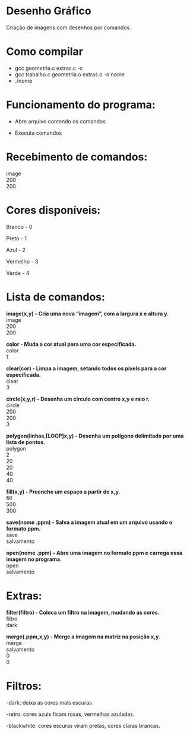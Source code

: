 # Desenho Gráfico

Criação de imagens com desenhos por comandos.

# Como compilar
- gcc geometria.c extras.c -c
- gcc trabalho.c geometria.o extras.o -o nome
- ./nome

# Funcionamento do programa:
 - Abre arquivo contendo os comandos
 
 - Executa comandos

# Recebimento de comandos:
image\
200\
200

# Cores disponíveis:
Branco   - 0

Preto    - 1

Azul     - 2

Vermelho - 3

Verde    - 4

# Lista de comandos:
**image(x,y) - Cria uma nova “imagem”, com a largura x e altura y.**\
image\
200\
200

**color - Muda a cor atual para uma cor especificada.**\
color\
1

**clear(cor) - Limpa a imagem, setando todos os pixels para a cor especificada.**\
clear\
3

**circle(x,y,r) - Desenha um círculo com centro x,y e raio r.**\
circle\
200\
200\
3

**polygon(linhas,[LOOP]x,y) - Desenha um polígono delimitado por uma lista de pontos.**\
polygon\
2\
20\
20\
40\
40

**fill(x,y) - Preenche um espaço a partir de x,y.**\
fill\
500\
300

**save(nome .ppm) - Salva a imagem atual em um arquivo usando o formato ppm.**\
save\
salvamento

**open(nome .ppm) - Abre uma imagem no formato ppm e carrega essa imagem no programa.**\
open\
salvamento

# Extras:
**filter(filtro) - Coloca um filtro na imagem, mudando as cores.**\
filtro\
dark

**merge(.ppm,x,y) - Merge a imagem na matriz na posição x,y.**\
merge\
salvamento\
0\
0

# Filtros:
-dark: deixa as cores mais escuras

-retro: cores azuls ficam roxas, vermelhas azuladas.

-blackwhite: cores escuras viram pretas, cores claras brancas.


